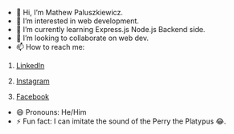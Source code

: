 - 👋 Hi, I’m Mathew Paluszkiewicz.
- 👀 I’m interested in web development.
- 🌱 I’m currently learning Express.js Node.js Backend side.
- 💞️ I’m looking to collaborate on web dev.
- 📫 How to reach me:
  
 1. [LinkedIn](https://www.linkedin.com/in/mateusz-paluszkiewicz-77a30b2ab/)
  
 2. [Instagram](https://www.instagram.com/paluch.7z/)
  
 3. [Facebook](https://www.facebook.com/mateusz.paluszkiewicz.96)
  
- 😄 Pronouns: He/Him
- ⚡ Fun fact: I can imitate the sound of the Perry the Platypus 😂.

<!---
MatPaluch/MatPaluch is a ✨ special ✨ repository because its `README.md` (this file) appears on your GitHub profile.
You can click the Preview link to take a look at your changes.
--->
